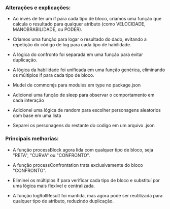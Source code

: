 ### Alterações e explicações:

- Ao invés de ter um if para cada tipo de bloco, criamos uma função que calcula o resultado para qualquer atributo (como VELOCIDADE, MANOBRABILIDADE, ou PODER).

- Criamos uma função para logar o resultado do dado, evitando a repetição do código de log para cada tipo de habilidade.

- A lógica do confronto foi separada em uma função para evitar duplicação.

- A lógica da habilidade foi unificada em uma função genérica, eliminando os múltiplos if para cada tipo de bloco.

- Mudei de commomjs para modules em type no package.json

- Adicionei uma função de sleep para observar o comportamento em cada interação

- Adicionei uma lógica de random para escolher personagens aleatorios com base em uma lista

- Separei os personagens do restante do codigo em um arquivo .json

### Principais melhorias:

- A função processBlock agora lida com qualquer tipo de bloco, seja "RETA", "CURVA" ou "CONFRONTO".

- A função processConfrontation trata exclusivamente do bloco "CONFRONTO".

- Eliminei os múltiplos if para verificar cada tipo de bloco e substituí por uma lógica mais flexível e centralizada.

- A função logRollResult foi mantida, mas agora pode ser reutilizada para qualquer tipo de atributo, reduzindo duplicação.


